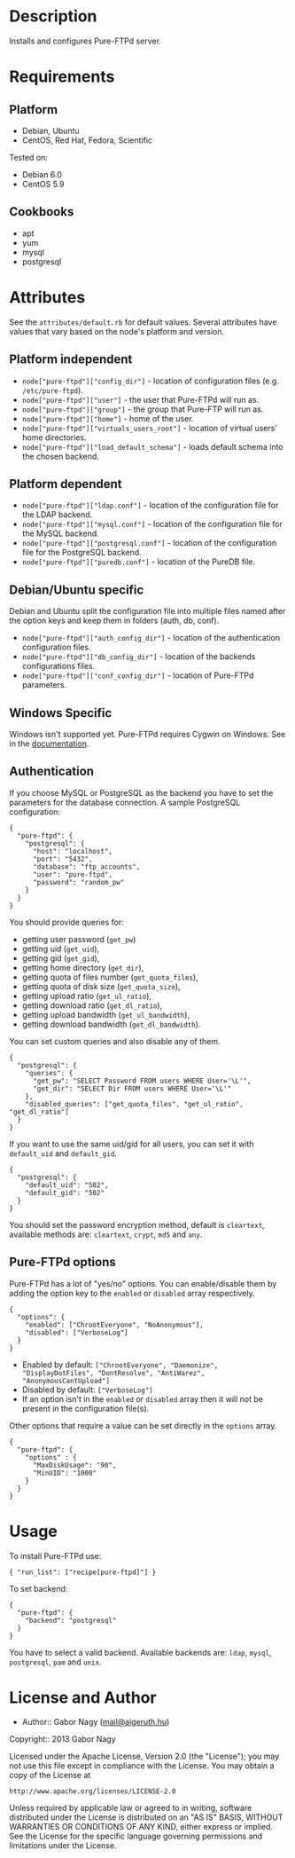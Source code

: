 Description
===========

Installs and configures Pure-FTPd server.

Requirements
============

Platform
--------

* Debian, Ubuntu
* CentOS, Red Hat, Fedora, Scientific

Tested on:

* Debian 6.0
* CentOS 5.9

Cookbooks
---------

* apt
* yum
* mysql
* postgresql

Attributes
==========

See the `attributes/default.rb` for default values. Several attributes have values that vary based on the node's platform and version.

## Platform independent

* `node["pure-ftpd"]["config_dir"]` - location of configuration files (e.g. `/etc/pure-ftpd`).
* `node["pure-ftpd"]["user"]` - the user that Pure-FTPd will run as.
* `node["pure-ftpd"]["group"]` - the group that Pure-FTP will run as.
* `node["pure-ftpd"]["home"]` - home of the user.
* `node["pure-ftpd"]["virtuals_users_root"]` - location of virtual users' home directories.
* `node["pure-ftpd"]["load_default_schema"]` - loads default schema into the chosen backend.

## Platform dependent

* `node["pure-ftpd"]["ldap.conf"]` - location of the configuration file for the LDAP backend.
* `node["pure-ftpd"]["mysql.conf"]` - location of the configuration file for the MySQL backend.
* `node["pure-ftpd"]["postgresql.conf"]` - location of the configuration file for the PostgreSQL backend.
* `node["pure-ftpd"]["puredb.conf"]` - location of the PureDB file.

## Debian/Ubuntu specific

Debian and Ubuntu split the configuration file into multiple files named after the option keys and keep them in folders (auth, db, conf).

* `node["pure-ftpd"]["auth_config_dir"]` - location of the authentication configuration files.
* `node["pure-ftpd"]["db_config_dir"]` - location of the backends configurations files.
* `node["pure-ftpd"]["conf_config_dir"]` - location of Pure-FTPd parameters.

## Windows Specific

Windows isn't supported yet. Pure-FTPd requires Cygwin on Windows. See in the [documentation](http://download.pureftpd.org/pure-ftpd/doc/README.Windows).


## Authentication

If you choose MySQL or PostgreSQL as the backend you have to set the parameters for the database connection. A sample PostgreSQL configuration:

    {
      "pure-ftpd": {
        "postgresql": {
          "host": "localhost",
          "port": "5432",
          "database": "ftp_accounts",
          "user": "pure-ftpd",
          "password": "random_pw"
        }
      }
    }

You should provide queries for:

* getting user password (`get_pw`)
* getting uid (`get_uid`),
* getting gid (`get_gid`),
* getting home directory (`get_dir`),
* getting quota of files number (`get_quota_files`),
* getting quota of disk size (`get_quota_size`),
* getting upload ratio (`get_ul_ratio`),
* getting download ratio (`get_dl_ratio`),
* getting upload bandwidth (`get_ul_bandwidth`),
* getting download bandwidth (`get_dl_bandwidth`).

You can set custom queries and also disable any of them.

    {
      "postgresql": {
        "queries": {
          "get_pw": "SELECT Password FROM users WHERE User='\L'",
          "get_dir": "SELECT Dir FROM users WHERE User='\L'"
        },
        "disabled_queries": ["get_quota_files", "get_ul_ratio", "get_dl_ratio"]
      }
    }

If you want to use the same uid/gid for all users, you can set it with `default_uid` and `default_gid`.

    {
      "postgresql": {
        "default_uid": "502",
        "default_gid": "502"
      }
    }

You should set the password encryption method, default is `cleartext`, available methods are: `cleartext`, `crypt`, `md5` and `any`.

## Pure-FTPd options

Pure-FTPd has a lot of "yes/no" options. You can enable/disable them by adding the option key to the `enabled` or `disabled` array respectively.

    {
      "options": {
        "enabled": ["ChrootEveryone", "NoAnonymous"],
        "disabled": ["VerboseLog"]
      }
    }

* Enabled by default: `["ChrootEveryone", "Daemonize", "DisplayDotFiles", "DontResolve", "AntiWarez", "AnonymousCantUpload"]`
* Disabled by default: `["VerboseLog"]`
* If an option isn't in the `enabled` or `disabled` array then it will not be present in the configuration file(s).

Other options that require a value can be set directly in the `options` array.

    {
      "pure-ftpd": {
        "options" : {
          "MaxDiskUsage": "90",
          "MinUID": "1000"
        }
      }
    }

Usage
=====

To install Pure-FTPd use:

    { "run_list": ["recipe[pure-ftpd]"] }

To set backend:

    {
      "pure-ftpd": {
        "backend": "postgresql"
      }
    }

You have to select a valid backend. Available backends are: `ldap`, `mysql`, `postgresql`, `pam` and `unix`.

License and Author
==================

- Author:: Gabor Nagy (<mail@aigeruth.hu>)

Copyright:: 2013 Gabor Nagy

Licensed under the Apache License, Version 2.0 (the "License");
you may not use this file except in compliance with the License.
You may obtain a copy of the License at

    http://www.apache.org/licenses/LICENSE-2.0

Unless required by applicable law or agreed to in writing, software
distributed under the License is distributed on an "AS IS" BASIS,
WITHOUT WARRANTIES OR CONDITIONS OF ANY KIND, either express or implied.
See the License for the specific language governing permissions and
limitations under the License.
